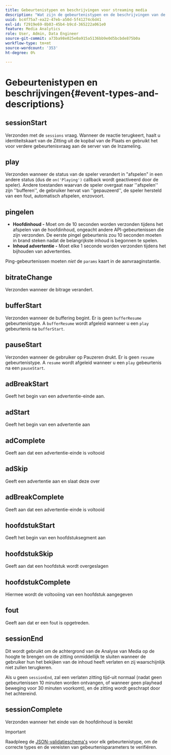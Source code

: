 ```yaml
---
title: Gebeurtenistypen en beschrijvingen voor streaming media
description: "Wat zijn de gebeurtenistypen en de beschrijvingen van de Inzameling van Media? "
uuid: bc4f75a7-ea22-47eb-a50d-5f41274c6d41
exl-id: f2919e69-8b03-45b4-b9cd-365222a061e0
feature: Media Analytics
role: User, Admin, Data Engineer
source-git-commit: a73ba98e025e0a915a5136bb9e0d5bcbde875b0a
workflow-type: tm+mt
source-wordcount: '353'
ht-degree: 0%

---
```


# Gebeurtenistypen en beschrijvingen{#event-types-and-descriptions}

## sessionStart

Verzonden met de `sessions` vraag. Wanneer de reactie terugkeert, haalt u identiteitskaart van de Zitting uit de kopbal van de Plaats en gebruikt het voor verdere gebeurtenisvraag aan de server van de Inzameling.

## play

Verzonden wanneer de status van de speler verandert in &quot;afspelen&quot; in een andere status (dus de `on('Playing')` callback wordt geactiveerd door de speler). Andere toestanden waarvan de speler overgaat naar &#39;&#39;afspelen&#39;&#39; zijn &#39;&#39;bufferen&#39;&#39;, de gebruiker hervat van &#39;&#39;gepauzeerd&#39;&#39;, de speler hersteld van een fout, automatisch afspelen, enzovoort.

## pingelen

* **Hoofdinhoud -** Moet om de 10 seconden worden verzonden tijdens het afspelen van de hoofdinhoud, ongeacht andere API-gebeurtenissen die zijn verzonden. De eerste pingel gebeurtenis zou 10 seconden moeten in brand steken nadat de belangrijkste inhoud is begonnen te spelen.
* **Inhoud advertentie -** Moet elke 1 seconde worden verzonden tijdens het bijhouden van advertenties.

Ping-gebeurtenissen moeten *niet* de `params` kaart in de aanvraaginstantie.

## bitrateChange

Verzonden wanneer de bitrage verandert.

## bufferStart

Verzonden wanneer de buffering begint. Er is geen `bufferResume` gebeurtenistype. A `bufferResume` wordt afgeleid wanneer u een `play` gebeurtenis na `bufferStart`.

## pauseStart

Verzonden wanneer de gebruiker op Pauzeren drukt. Er is geen `resume` gebeurtenistype. A `resume` wordt afgeleid wanneer u een `play` gebeurtenis na een `pauseStart`.

## adBreakStart

Geeft het begin van een advertentie-einde aan.

## adStart

Geeft het begin van een advertentie aan

## adComplete

Geeft aan dat een advertentie-einde is voltooid

## adSkip

Geeft een advertentie aan en slaat deze over

## adBreakComplete

Geeft aan dat een advertentie-einde is voltooid

## hoofdstukStart

Geeft het begin van een hoofdstuksegment aan

## hoofdstukSkip

Geeft aan dat een hoofdstuk wordt overgeslagen

## hoofdstukComplete

Hiermee wordt de voltooiing van een hoofdstuk aangegeven

## fout

Geeft aan dat er een fout is opgetreden.

## sessionEnd

Dit wordt gebruikt om de achtergrond van de Analyse van Media op de hoogte te brengen om de zitting onmiddellijk te sluiten wanneer de gebruiker hun het bekijken van de inhoud heeft verlaten en zij waarschijnlijk niet zullen terugkeren.

Als u geen `sessionEnd`, zal een verlaten zitting tijd-uit normaal (nadat geen gebeurtenissen 10 minuten worden ontvangen, of wanneer geen playhead beweging voor 30 minuten voorkomt), en de zitting wordt geschrapt door het achtereind.

## sessionComplete

Verzonden wanneer het einde van de hoofdinhoud is bereikt

>[!IMPORTANT]
>
>Raadpleeg de [JSON-validatieschema&#39;s](mc-api-json-validation.md) voor elk gebeurtenistype, om de correcte types en de vereisten van gebeurtenisparameters te verifiëren.
